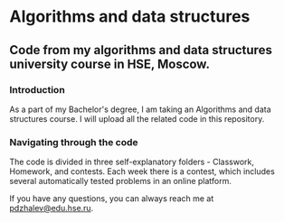 # Algorithms and data structures

## Code from my algorithms and data structures university course in HSE, Moscow.

### Introduction

As a part of my Bachelor's degree, I am taking an Algorithms and data structures course. I will upload all the related code in this repository.

### Navigating through the code
The code is divided in three self-explanatory folders - Classwork, Homework, and contests. Each week there is a contest, which includes several automatically tested problems in an online platform.

If you have any questions, you can always reach me at pdzhalev@edu.hse.ru. 
